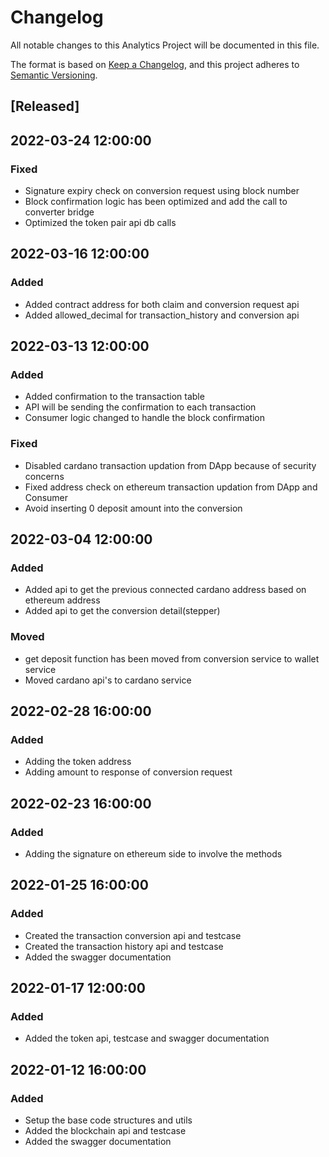 # Changelog

All notable changes to this Analytics Project will be documented in this file.

The format is based on [Keep a Changelog](https://keepachangelog.com/en/1.0.0/),
and this project adheres to [Semantic Versioning](https://semver.org/spec/v2.0.0.html).


## [Released]

## 2022-03-24 12:00:00 

### Fixed
- Signature expiry check on conversion request using block number
- Block confirmation logic has been optimized and add the call to converter bridge
- Optimized the token pair api db calls 

## 2022-03-16 12:00:00 

### Added
- Added contract address for both claim and conversion request api
- Added allowed_decimal for transaction_history and conversion api

## 2022-03-13 12:00:00 

### Added
- Added confirmation to the transaction table
- API will be sending the confirmation to each transaction
- Consumer logic changed to handle the block confirmation

### Fixed
- Disabled cardano transaction updation from DApp because of security concerns
- Fixed address check on ethereum transaction updation from DApp and Consumer
- Avoid inserting 0 deposit amount into the conversion


## 2022-03-04 12:00:00 

### Added
- Added api to get the previous connected cardano address based on ethereum address 
- Added api to get the conversion detail(stepper)

### Moved
- get deposit function has been moved from conversion service to wallet service
- Moved cardano api's to cardano service

## 2022-02-28 16:00:00 

### Added
- Adding the token address
- Adding amount to response of conversion request


## 2022-02-23 16:00:00 

### Added
- Adding the signature on ethereum side to involve the methods

## 2022-01-25 16:00:00 

### Added
- Created the transaction conversion api and testcase
- Created the transaction history api and testcase
- Added the swagger documentation


## 2022-01-17 12:00:00 

### Added
- Added the token api, testcase and swagger documentation

## 2022-01-12 16:00:00 

### Added
- Setup the base code structures and utils
- Added the blockchain api and testcase
- Added the swagger documentation


